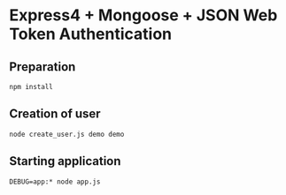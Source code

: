 Express4 + Mongoose + JSON Web Token Authentication
====================================================

Preparation
------------
```
npm install
```

Creation of user
----------------
``` 
node create_user.js demo demo
```

Starting application
--------------------
```
DEBUG=app:* node app.js
```